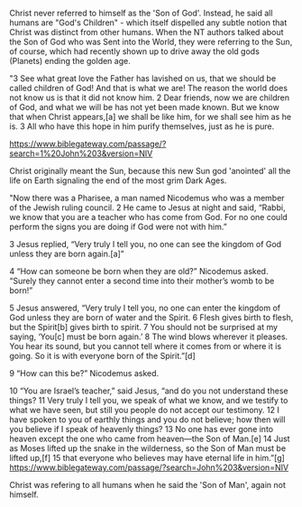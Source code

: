 Christ never referred to himself as the 'Son of God'. Instead, he said all humans are "God's Children" - which itself dispelled any subtle notion that Christ was distinct from other humans.
When the NT authors talked about the Son of God who was Sent into the World, they were referring to the Sun, of course, which had recently shown up to drive away the old gods (Planets) ending the golden age.

"3 See what great love the Father has lavished on us, that we should be called children of God! And that is what we are! The reason the world does not know us is that it did not know him. 2 Dear friends, now we are children of God, and what we will be has not yet been made known. But we know that when Christ appears,[a] we shall be like him, for we shall see him as he is. 3 All who have this hope in him purify themselves, just as he is pure.

https://www.biblegateway.com/passage/?search=1%20John%203&version=NIV

Christ originally meant the Sun, because this new Sun god 'anointed' all the life on Earth signaling the end of the most grim Dark Ages.

"Now there was a Pharisee, a man named Nicodemus who was a member of the Jewish ruling council. 2 He came to Jesus at night and said, “Rabbi, we know that you are a teacher who has come from God. For no one could perform the signs you are doing if God were not with him.”

3 Jesus replied, “Very truly I tell you, no one can see the kingdom of God unless they are born again.[a]”

4 “How can someone be born when they are old?” Nicodemus asked. “Surely they cannot enter a second time into their mother’s womb to be born!”

5 Jesus answered, “Very truly I tell you, no one can enter the kingdom of God unless they are born of water and the Spirit. 6 Flesh gives birth to flesh, but the Spirit[b] gives birth to spirit. 7 You should not be surprised at my saying, ‘You[c] must be born again.’ 8 The wind blows wherever it pleases. You hear its sound, but you cannot tell where it comes from or where it is going. So it is with everyone born of the Spirit.”[d]

9 “How can this be?” Nicodemus asked.

10 “You are Israel’s teacher,” said Jesus, “and do you not understand these things? 11 Very truly I tell you, we speak of what we know, and we testify to what we have seen, but still you people do not accept our testimony. 12 I have spoken to you of earthly things and you do not believe; how then will you believe if I speak of heavenly things? 13 No one has ever gone into heaven except the one who came from heaven—the Son of Man.[e] 14 Just as Moses lifted up the snake in the wilderness, so the Son of Man must be lifted up,[f] 15 that everyone who believes may have eternal life in him.”[g]
https://www.biblegateway.com/passage/?search=John%203&version=NIV

Christ was refering to all humans when he said the 'Son of Man', again not himself. 
